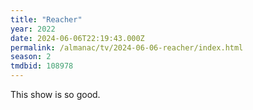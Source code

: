 ```yaml
---
title: "Reacher"
year: 2022
date: 2024-06-06T22:19:43.000Z
permalink: /almanac/tv/2024-06-06-reacher/index.html
season: 2
tmdbid: 108978
---
```


This show is so good.